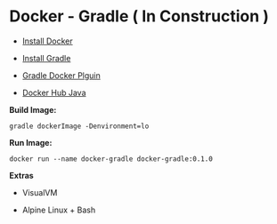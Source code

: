 Docker - Gradle ( In Construction )
======================

 - [Install Docker](https://docs.docker.com/engine/installation/)

 - [Install Gradle](https://docs.gradle.org/current/userguide/installation.html)

 - [Gradle Docker Plguin](https://github.com/Transmode/gradle-docker)

 - [Docker Hub Java](https://hub.docker.com/_/java/)


**Build Image:**
```
gradle dockerImage -Denvironment=lo
```

**Run Image:**
```
docker run --name docker-gradle docker-gradle:0.1.0
```


**Extras**

- VisualVM

- Alpine Linux + Bash


